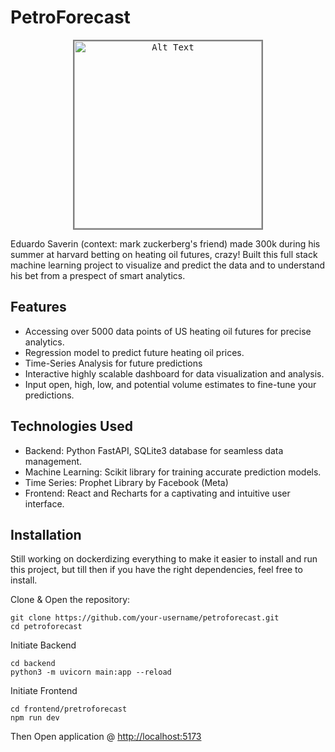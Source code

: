 # PetroForecast

<p align="center">
  <kbd>
    <img src="./edverdo.gif" alt="Alt Text" width="300" style="border: 2px solid gray">
  </kbd>
</p>

Eduardo Saverin (context: mark zuckerberg's friend) made 300k during his summer at harvard betting on heating oil futures, crazy! Built this full stack machine learning project to visualize and predict the data and to understand his bet from a prespect of smart analytics.

## Features

- Accessing over 5000 data points of US heating oil futures for precise analytics.
- Regression model to predict future heating oil prices.
- Time-Series Analysis for future predictions
- Interactive highly scalable dashboard for data visualization and analysis.
- Input open, high, low, and potential volume estimates to fine-tune your predictions.

## Technologies Used

- Backend: Python FastAPI, SQLite3 database for seamless data management.
- Machine Learning: Scikit library for training accurate prediction models.
- Time Series: Prophet Library by Facebook (Meta)
- Frontend: React and Recharts for a captivating and intuitive user interface.

## Installation

Still working on dockerdizing everything to make it easier to install and run this project, but till then if you have the right dependencies, feel free to install.

Clone & Open the repository:
```shell
git clone https://github.com/your-username/petroforecast.git
cd petroforecast
```

Initiate Backend
```shell
cd backend
python3 -m uvicorn main:app --reload
```

Initiate Frontend
```shell
cd frontend/pretroforecast
npm run dev
   ```

Then Open application @ [http://localhost:5173](http://localhost:5173)


